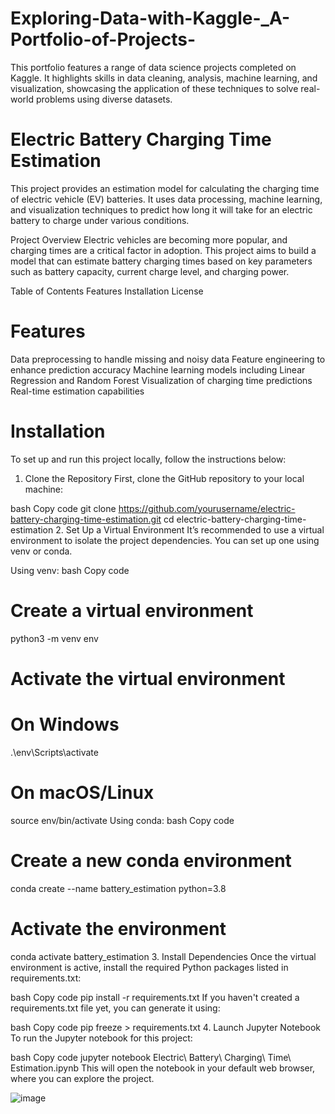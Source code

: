 # Exploring-Data-with-Kaggle-_A-Portfolio-of-Projects-
This portfolio features a range of data science projects completed on Kaggle. It highlights skills in data cleaning, analysis, machine learning, and visualization, showcasing the application of these techniques to solve real-world problems using diverse datasets.
# Electric Battery Charging Time Estimation
This project provides an estimation model for calculating the charging time of electric vehicle (EV) batteries. It uses data processing, machine learning, and visualization techniques to predict how long it will take for an electric battery to charge under various conditions.

Project Overview
Electric vehicles are becoming more popular, and charging times are a critical factor in adoption. This project aims to build a model that can estimate battery charging times based on key parameters such as battery capacity, current charge level, and charging power.

Table of Contents
Features
Installation
License


# Features
Data preprocessing to handle missing and noisy data
Feature engineering to enhance prediction accuracy
Machine learning models including Linear Regression and Random Forest
Visualization of charging time predictions
Real-time estimation capabilities

# Installation
To set up and run this project locally, follow the instructions below:

1. Clone the Repository
First, clone the GitHub repository to your local machine:

bash
Copy code
git clone https://github.com/yourusername/electric-battery-charging-time-estimation.git
cd electric-battery-charging-time-estimation
2. Set Up a Virtual Environment
It’s recommended to use a virtual environment to isolate the project dependencies. You can set up one using venv or conda.

Using venv:
bash
Copy code
# Create a virtual environment
python3 -m venv env

# Activate the virtual environment
# On Windows
.\env\Scripts\activate
# On macOS/Linux
source env/bin/activate
Using conda:
bash
Copy code
# Create a new conda environment
conda create --name battery_estimation python=3.8

# Activate the environment
conda activate battery_estimation
3. Install Dependencies
Once the virtual environment is active, install the required Python packages listed in requirements.txt:

bash
Copy code
pip install -r requirements.txt
If you haven't created a requirements.txt file yet, you can generate it using:

bash
Copy code
pip freeze > requirements.txt
4. Launch Jupyter Notebook
To run the Jupyter notebook for this project:

bash
Copy code
jupyter notebook Electric\ Battery\ Charging\ Time\ Estimation.ipynb
This will open the notebook in your default web browser, where you can explore the project.

![image](https://github.com/user-attachments/assets/5c30b15a-ae17-4d07-9f0b-f6a68fcaaaa8)
